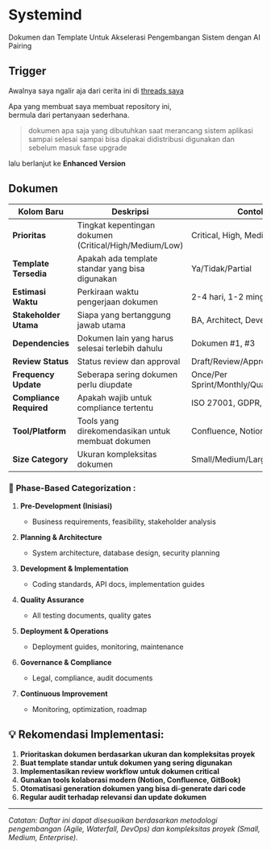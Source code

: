 # Systemind
Dokumen dan Template Untuk Akselerasi Pengembangan Sistem dengan AI Pairing

## Trigger

Awalnya saya ngalir aja dari cerita ini di [threads saya](https://www.threads.com/@irfnrdh/post/DKtYpGnSuvl)  

Apa yang membuat saya membuat repository ini,  
bermula dari pertanyaan sederhana.

> dokumen apa saja yang dibutuhkan saat merancang sistem aplikasi sampai selesai sampai bisa dipakai didistribusi digunakan dan sebelum masuk fase upgrade

lalu berlanjut ke **Enhanced Version**

## Dokumen

| Kolom Baru | Deskripsi | Contoh |
|------------|-----------|---------|
| **Prioritas** | Tingkat kepentingan dokumen (Critical/High/Medium/Low) | Critical, High, Medium, Low |
| **Template Tersedia** | Apakah ada template standar yang bisa digunakan | Ya/Tidak/Partial |
| **Estimasi Waktu** | Perkiraan waktu pengerjaan dokumen | 2-4 hari, 1-2 minggu |
| **Stakeholder Utama** | Siapa yang bertanggung jawab utama | BA, Architect, Developer, QA |
| **Dependencies** | Dokumen lain yang harus selesai terlebih dahulu | Dokumen #1, #3 |
| **Review Status** | Status review dan approval | Draft/Review/Approved |
| **Frequency Update** | Seberapa sering dokumen perlu diupdate | Once/Per Sprint/Monthly/Quarterly |
| **Compliance Required** | Apakah wajib untuk compliance tertentu | ISO 27001, GDPR, PCI-DSS |
| **Tool/Platform** | Tools yang direkomendasikan untuk membuat dokumen | Confluence, Notion, SharePoint |
| **Size Category** | Ukuran kompleksitas dokumen | Small/Medium/Large/Enterprise |

### 🔄 **Phase-Based Categorization** :

1. **Pre-Development (Inisiasi)**
   - Business requirements, feasibility, stakeholder analysis

2. **Planning & Architecture**
   - System architecture, database design, security planning

3. **Development & Implementation**
   - Coding standards, API docs, implementation guides

4. **Quality Assurance**
   - All testing documents, quality gates

5. **Deployment & Operations**
   - Deployment guides, monitoring, maintenance

6. **Governance & Compliance**
   - Legal, compliance, audit documents

7. **Continuous Improvement**
   - Monitoring, optimization, roadmap

## 💡 **Rekomendasi Implementasi:**

1. **Prioritaskan dokumen berdasarkan ukuran dan kompleksitas proyek**
2. **Buat template standar untuk dokumen yang sering digunakan**
3. **Implementasikan review workflow untuk dokumen critical**
4. **Gunakan tools kolaborasi modern (Notion, Confluence, GitBook)**
5. **Otomatisasi generation dokumen yang bisa di-generate dari code**
6. **Regular audit terhadap relevansi dan update dokumen**

---

*Catatan: Daftar ini dapat disesuaikan berdasarkan metodologi pengembangan (Agile, Waterfall, DevOps) dan kompleksitas proyek (Small, Medium, Enterprise).*
